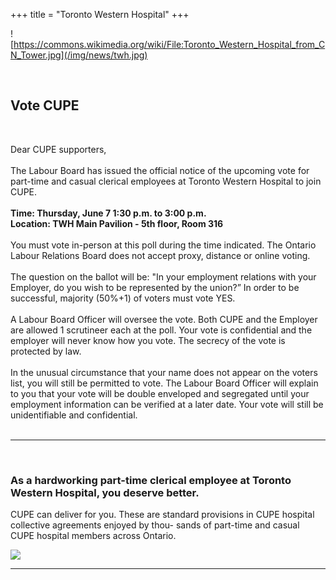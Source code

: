 +++
title = "Toronto Western Hospital"
+++


![https://commons.wikimedia.org/wiki/File:Toronto_Western_Hospital_from_CN_Tower.jpg](/img/news/twh.jpg)

</br>

## Vote CUPE
</br>

Dear CUPE supporters,
</br></br>
The Labour Board has issued the official notice of the upcoming vote for part-time and casual clerical employees at Toronto Western Hospital to join CUPE.
</br></br>
**Time: Thursday, June 7 1:30 p.m. to 3:00 p.m.**  
**Location: TWH Main Pavilion - 5th floor, Room 316**
</br></br>
You must vote in-person at this poll during the time indicated. The Ontario Labour Relations Board does not accept proxy, distance or online voting.
</br></br>
The question on the ballot will be: "In your employment relations with your Employer, do you wish to be represented by the union?” In order to be successful, majority (50%+1) of voters must vote YES.
</br></br>
A Labour Board Officer will oversee the vote. Both CUPE and the Employer are allowed 1 scrutineer each at the poll. Your vote is confidential and the employer will never know how you vote. The secrecy of the vote is protected by law.
</br></br>
In the unusual circumstance that your name does not appear on the voters list, you will still be permitted to vote. The Labour Board Officer will explain to you that your vote will be double enveloped and segregated until your employment information can be verified at a later date. Your vote will still be unidentifiable and confidential.
</br></br>

---

</br>


### As a hardworking part-time clerical employee at Toronto Western Hospital, you deserve better. 

CUPE can deliver for you. These are standard provisions in CUPE hospital collective agreements enjoyed by thou- sands of part-time and casual CUPE hospital members across Ontario.

![](/img/twh/advantage-twh.png)

---

